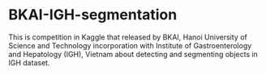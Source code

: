 # BKAI-IGH-segmentation
This is competition in Kaggle that released by BKAI, Hanoi University of Science and Technology incorporation with Institute of Gastroenterology and Hepatology (IGH), Vietnam about detecting and segmenting objects in IGH dataset.
